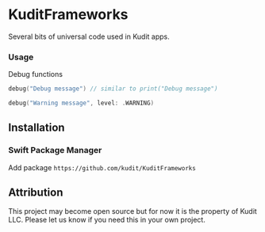 # KuditFrameworks

Several bits of universal code used in Kudit apps.

### Usage

Debug functions

```Swift
debug("Debug message") // similar to print("Debug message")

debug("Warning message", level: .WARNING)
```

## Installation

### Swift Package Manager

Add package `https://github.com/kudit/KuditFrameworks`

## Attribution

This project may become open source but for now it is the property of Kudit LLC.  Please let us know if you need this in your own project.
